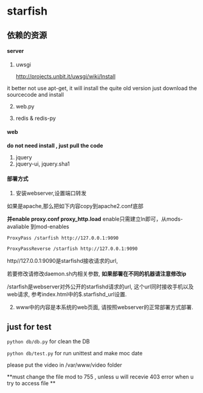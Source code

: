 starfish
========

依赖的资源
----------

#### server ####

1. uwsgi 

   http://projects.unbit.it/uwsgi/wiki/Install
   
it better not use apt-get, it will install the quite old version
just download the sourcecode and install

2. web.py

3. redis & redis-py

#### web #####
**do not need install , just pull the code**
1. jquery
2. jquery-ui, jquery.sha1

#### 部署方式 ####

1. 安装webserver,设置端口转发

如果是apache,那么把如下内容copy到apache2.conf底部

**并enable proxy.conf proxy_http.load**
enable只需建立ln即可，从mods-avaliable 到mod-enables

	ProxyPass /starfish http://127.0.0.1:9090 
	
	ProxyPassReverse /starfish http://127.0.0.1:9090
	
http//127.0.0.1:9090是starfishd接收请求的url,

若要修改请修改daemon.sh内相关参数,
**如果部署在不同的机器请注意修改ip**

/starfish是webserver对外公开的starfishd请求的url,
这个url同时接收手机以及web请求,
参考index.html中的$.starfishd_url设置.

2. www中的内容是本系统的web页面, 请按照webserver的正常部署方式部署.

just for test 
--------------
`python db/db.py` for clean the DB

`python db/test.py` for run unittest and make moc date

please put the video in /var/www/video folder

**must change the file mod to 755 , unless u will recevie 403 error when u try to access file **
